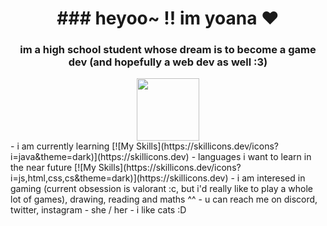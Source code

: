 <h1 align="center">### heyoo~ !! im yoana ♥</h1>
<h3 align="center"> im a high school student whose dream is to become a game dev (and hopefully a web dev as well :3)</h3>
<div align="center">
  <img src="[https://media.giphy.com/media/M9gbBd9nbDrOTu1Mqx/giphy.gif](https://media.giphy.com/media/vFKqnCdLPNOKc/giphy.gif)" width="100"/>
</div>
- i am currently learning [![My Skills](https://skillicons.dev/icons?i=java&theme=dark)](https://skillicons.dev)
- languages i want to learn in the near future [![My Skills](https://skillicons.dev/icons?i=js,html,css,cs&theme=dark)](https://skillicons.dev)
- i am interesed in gaming (current obsession is valorant :c, but i'd really like to play a whole lot of games), drawing, reading and maths ^^ 
- u can reach me on discord, twitter, instagram
- she / her
- i like cats :D

